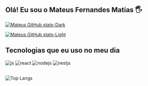 ## Olá! Eu sou o Mateus Fernandes Matias 🖐️

[![Mateus GitHub stats-Dark](https://github-readme-stats.vercel.app/api?username=mateusfm123&show_icons=true&theme=dark#gh-dark-mode-only)](https://github.com/anuraghazra/github-readme-stats#gh-dark-mode-only)

[![Mateus GitHub stats-Light](https://github-readme-stats.vercel.app/api?username=mateusfm123&show_icons=true&theme=default#gh-light-mode-only)](https://github.com/anuraghazra/github-readme-stats#gh-light-mode-only)

## Tecnologias que eu uso no meu dia

<div style="display: inline_block">
  <img align="center" alt="js" src="https://img.shields.io/badge/JavaScript-000000?style=for-the-badge&logo=javascript&logoColor=F7DF1E" />
  <img align="center" alt="react" src="https://img.shields.io/badge/TypeScript-000000?style=for-the-badge&logo=typescript&logoColor=007ACC" />
  <img align="center" alt="nodejs" src="https://img.shields.io/badge/Node.js-000000?style=for-the-badge&logo=node.js&logoColor=239120" />
  <img align="center" alt="nestjs" src="https://img.shields.io/badge/Nest.js-000000?style=for-the-badge&logo=nestjs&logoColor=CC342D" />
</div><br/>

![Top Langs](https://github-readme-stats.vercel.app/api/top-langs-000000/?username=mateusfm123&layout=compact)

